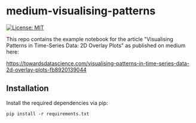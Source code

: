 # medium-visualising-patterns

[![License: MIT](https://img.shields.io/badge/License-MIT-yellow.svg)](https://opensource.org/licenses/MIT)

This repo contains the example notebook for the article "Visualising Patterns in Time-Series Data: 2D Overlay Plots" as published on medium here:   

https://towardsdatascience.com/visualising-patterns-in-time-series-data-2d-overlay-plots-fb8920139044

## Installation

Install the required dependencies via pip:
```
pip install -r requirements.txt
```